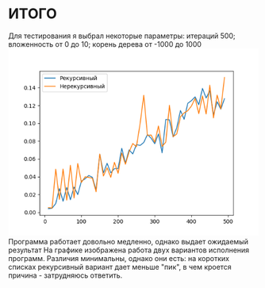 # ИТОГО
Для тестирования я выбрал некоторые параметры: итераций 500; вложенность от 0 до 10; корень дерева от -1000 до 1000
![Картинка](https://github.com/EgrSobn/2/blob/main/Result.png)
Программа работает довольно медленно, однако выдает ожидаемый результат
На графике изображена работа двух вариантов исполнения программ. Различия минимальны, однако они есть: на коротких списках рекурсивный вариант дает меньше "пик", в чем кроется причина - затрудняюсь ответить.
